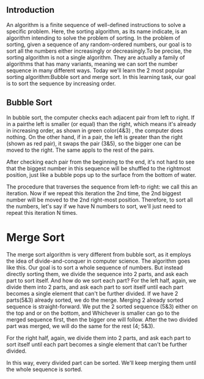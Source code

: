 
## Introduction
An algorithm is a finite sequence of well-defined instructions to solve a specific problem. Here, the sorting algorithm, as its name indicate, is an algorithm intending to solve the problem of sorting. In the problem of sorting, given a sequence of any random-ordered numbers, our goal is to sort all the numbers either increasingly or decreasingly.To be precise, the sorting algorithm is not a single algorithm. They are actually a family of algorithms that has many variants, meaning we can sort the number sequence in many different ways. Today we'll learn the 2 most popular sorting algorithm:Bubble sort and merge sort. In this learning task, our goal is to sort the sequence by increasing order.


## Bubble Sort
In bubble sort, the computer checks each adjacent pair from left to right. 
If in a pairthe left is smaller (or equal) than the right, which means it's already in increasing order, as shown in green color(4&3)  , the computer does nothing. 
On the other hand, if in a pair, the left is greater than the right (shown as red pair), it swaps the pair (3&5), so the bigger one can be moved to the right. The same appls to the rest of the pairs.

After checking each pair from the beginning to the end, it's not hard to see that the biggest number in this sequence will be shuffled to the rightmost position, just like a bubble pops up to the surface from the bottom of water. 

The procedure that traverses the sequence from left-to right: we call this an iteration. 
Now if we repeat this iteration the 2nd time, the 2nd biggest number will be moved to the 2nd right-most position. Therefore, to sort all the numbers, let's say if we have N numbers to sort, we'll just need to repeat this iteration N times.


# Merge Sort
The merge sort algorithm is very different from bubble sort, as it employs the idea of divide-and-conquer in computer science. 
The algorithm goes like this. Our goal is to sort a whole sequence of numbers. But instead directly sorting them, we divide the sequence into 2 parts, and ask each part to sort itself. 
And how do we sort each part? 
For the left half, again, we divide them into 2 parts, and ask each part to sort itself until each part becomes a single element that can't be further divided. 
If we have 2 parts(5&3) already sorted, we do the merge. Merging 2 already sorted sequence is straight-forward.  We put the 2 sorted sequence (5&3) either on the top and or on the bottom, and Whichever is smaller can go to the merged sequence first, then the bigger one will follow. After the two divided part was merged, we will do the same for the rest (4; 5&3). 

For the right half, again, we divide them into 2 parts, and ask each part to sort itself until each part becomes a single element that can't be further divided. 

In this way, every divided part can be sorted. We'll keep merging them until the whole sequence is sorted.
